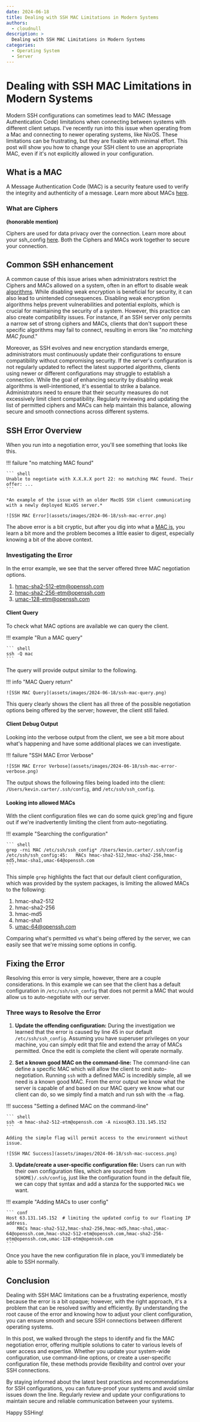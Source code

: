```yaml
---
date: 2024-06-18
title: Dealing with SSH MAC Limitations in Modern Systems
authors:
  - cloudnull
description: >
  Dealing with SSH MAC Limitations in Modern Systems
categories:
  - Operating System
  - Server
---
```

# Dealing with SSH MAC Limitations in Modern Systems

Modern SSH configurations can sometimes lead to MAC (Message Authentication Code) limitations when connecting between systems with different client setups. I've recently run into this issue when operating from a Mac and connecting to newer operating systems, like NixOS. These limitations can be frustrating, but they are fixable with minimal effort. This post will show you how to change your SSH client to use an appropriate MAC, even if it's not explicitly allowed in your configuration.

<!-- more -->

## What is a MAC

A Message Authentication Code (MAC) is a security feature used to verify the integrity and authenticity of a message. Learn more about MACs [here](https://www.geeksforgeeks.org/message-authentication-codes).

### What are Ciphers

**(honorable mention)**

Ciphers are used for data privacy over the connection. Learn more about your ssh_config [here](https://www.ssh.com/academy/ssh/sshd_config). Both the Ciphers and MACs work together to secure your connection.

## Common SSH enhancement

A common cause of this issue arises when administrators restrict the Ciphers and MACs allowed on a system, often in an effort to disable weak [algorithms](https://access.redhat.com/solutions/7028415). While disabling weak encryption is beneficial for security, it can also lead to unintended consequences. Disabling weak encryption algorithms helps prevent vulnerabilities and potential exploits, which is crucial for maintaining the security of a system. However, this practice can also create compatibility issues. For instance, if an SSH server only permits a narrow set of strong ciphers and MACs, clients that don't support these specific algorithms may fail to connect, resulting in errors like "*no matching MAC found*."

Moreover, as SSH evolves and new encryption standards emerge, administrators must continuously update their configurations to ensure compatibility without compromising security. If the server's configuration is not regularly updated to reflect the latest supported algorithms, clients using newer or different configurations may struggle to establish a connection. While the goal of enhancing security by disabling weak algorithms is well-intentioned, it's essential to strike a balance. Administrators need to ensure that their security measures do not excessively limit client compatibility. Regularly reviewing and updating the list of permitted ciphers and MACs can help maintain this balance, allowing secure and smooth connections across different systems.

## SSH Error Overview

When you run into a negotiation error, you'll see something that looks like this.

!!! failure "no matching MAC found"

    ``` shell
    Unable to negotiate with X.X.X.X port 22: no matching MAC found. Their offer: ...
    ```

    *An example of the issue with an older MacOS SSH client communicating with a newly deployed NixOS server.*

    ![SSH MAC Error](assets/images/2024-06-18/ssh-mac-error.png)

The above error is a bit cryptic, but after you dig into what a [MAC is](https://www.geeksforgeeks.org/message-authentication-codes), you learn a bit more and the problem becomes a little easier to digest, especially knowing a bit of the above context.

### Investigating the Error

In the error example, we see that the server offered three MAC negotiation options.

1. hmac-sha2-512-etm@openssh.com
2. hmac-sha2-256-etm@openssh.com
3. umac-128-etm@openssh.com

#### Client Query

To check what MAC options are available we can query the client.

!!! example "Run a MAC query"

    ``` shell
    ssh -Q mac
    ```

The query will provide output similar to the following.

!!! info "MAC Query return"

    ![SSH MAC Query](assets/images/2024-06-18/ssh-mac-query.png)

This query clearly shows the client has all three of the possible negotiation options being offered by the server; however, the client still failed.

#### Client Debug Output

Looking into the verbose output from the client, we see a bit more about what's happening and have some additional places we can investigate.

!!! failure "SSH MAC Error Verbose"

    ![SSH MAC Error Verbose](assets/images/2024-06-18/ssh-mac-error-verbose.png)

The output shows the following files being loaded into the client: `/Users/kevin.carter/.ssh/config`, and `/etc/ssh/ssh_config`.

#### Looking into allowed MACs

With the client configuration files we can do some quick grep'ing and figure out if we're inadvertently limiting the client from auto-negotiating.

!!! example "Searching the configuration"

    ``` shell
    grep -rni MAC /etc/ssh/ssh_config* /Users/kevin.carter/.ssh/config
    /etc/ssh/ssh_config:45:   MACs hmac-sha2-512,hmac-sha2-256,hmac-md5,hmac-sha1,umac-64@openssh.com
    ```

This simple `grep` highlights the fact that our default client configuration, which was provided by the system packages, is limiting the allowed MACs to the following:

1. hmac-sha2-512
2. hmac-sha2-256
3. hmac-md5
4. hmac-sha1
5. umac-64@openssh.com

Comparing what's permitted vs what's being offered by the server, we can easily see that we're missing some options in config.

## Fixing the Error

Resolving this error is very simple, however, there are a couple considerations. In this example we can see that the client has a default configuration in `/etc/ssh/ssh_config` that does not permit a MAC that would allow us to auto-negotiate with our server.

### Three ways to Resolve the Error

1. **Update the offending configuration:** During the investigation we learned that the error is caused by line 45 in our default `/etc/ssh/ssh_config`. Assuming you have superuser privileges on your machine, you can simply edit that file and extend the array of MACs permitted. Once the edit is complete the client will operate normally.

2. **Set a known good MAC on the command-line:** The command-line can define a specific MAC which will allow the client to omit auto-negotiation. Running `ssh` with a defined MAC is incredibly simple, all we need is a known good MAC. From the error output we know what the server is capable of and based on our MAC query we know what our client can do, so we simply find a match and run ssh with the `-m` flag.

!!! success "Setting a defined MAC on the command-line"

    ``` shell
    ssh -m hmac-sha2-512-etm@openssh.com -A nixos@63.131.145.152
    ```

    Adding the simple flag will permit access to the environment without issue.

    ![SSH MAC Success](assets/images/2024-06-18/ssh-mac-success.png)

3. **Update/create a user-specific configuration file:** Users can run with their own configuration files, which are sourced from `${HOME}/.ssh/config`, just like the configuration found in the default file, we can copy that syntax and add a stanza for the supported `MACs` we want.

!!! example "Adding MACs to user config"

    ``` conf
    Host 63.131.145.152  # limiting the updated config to our floating IP address.
        MACs hmac-sha2-512,hmac-sha2-256,hmac-md5,hmac-sha1,umac-64@openssh.com,hmac-sha2-512-etm@openssh.com,hmac-sha2-256-etm@openssh.com,umac-128-etm@openssh.com
    ```

Once you have the new configuration file in place, you'll immediately be able to SSH normally.

## Conclusion

Dealing with SSH MAC limitations can be a frustrating experience, mostly because the error is a bit opaque; however, with the right approach, it's a problem that can be resolved swiftly and efficiently. By understanding the root cause of the error and knowing how to adjust your client configuration, you can ensure smooth and secure SSH connections between different operating systems.

In this post, we walked through the steps to identify and fix the MAC negotiation error, offering multiple solutions to cater to various levels of user access and expertise. Whether you update your system-wide configuration, use command-line options, or create a user-specific configuration file, these methods provide flexibility and control over your SSH connections.

By staying informed about the latest best practices and recommendations for SSH configurations, you can future-proof your systems and avoid similar issues down the line. Regularly review and update your configurations to maintain secure and reliable communication between your systems.

Happy SSHing!
